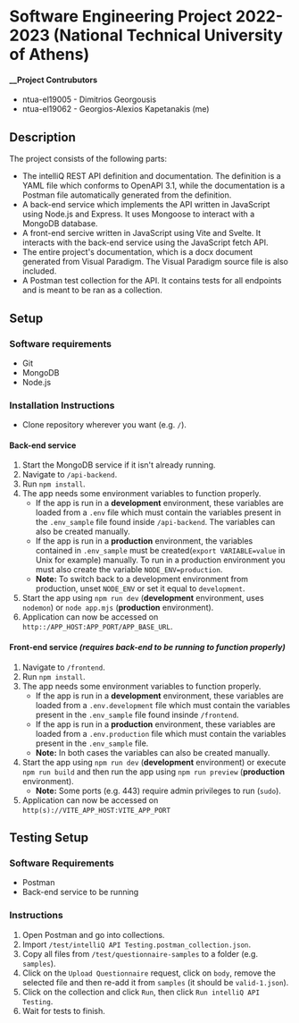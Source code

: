 # Software Engineering Project 2022-2023 (National Technical University of Athens)

#### __Project Contrubutors
* ntua-el19005 - Dimitrios Georgousis
* ntua-el19062 - Georgios-Alexios Kapetanakis (me)

## Description
The project consists of the following parts:
* The intelliQ REST API definition and documentation. The definition is a YAML file which conforms to OpenAPI 3.1, while the documentation is a Postman file automatically generated from the definition.
* A back-end service which implements the API written in JavaScript using Node.js and Express. It uses Mongoose to interact with a MongoDB database.
* A front-end sercive written in JavaScript using Vite and Svelte. It interacts with the back-end service using the JavaScript fetch API.
* The entire project's documentation, which is a docx document generated from Visual Paradigm. The Visual Paradigm source file is also included.
* A Postman test collection for the API. It contains tests for all endpoints and is meant to be ran as a collection.

## Setup

### Software requirements
* Git
* MongoDB
* Node.js

### Installation Instructions
* Clone repository wherever you want (e.g. `/`).
#### Back-end service
1. Start the MongoDB service if it isn't already running.
2. Navigate to `/api-backend`.
3. Run `npm install`.
4. The app needs some environment variables to function properly.
   * If the app is run in a __development__ environment, these variables are loaded from a `.env` file which must contain the variables present in the `.env_sample` file found inside `/api-backend`. The variables can also be created manually.
   * If the app is run in a __production__ environment, the variables contained in `.env_sample` must be created(`export VARIABLE=value` in Unix for example) manually. To run in a production environment you must also create the variable `NODE_ENV=production`.
   * __Note:__ To switch back to a development environment from production, unset `NODE_ENV` or set it equal to `development`.
4. Start the app using `npm run dev` (__development__ environment, uses `nodemon`) or `node app.mjs` (__production__ environment).
3. Application can now be accessed on `http::/APP_HOST:APP_PORT/APP_BASE_URL`.
#### Front-end service _(requires back-end to be running to function properly)_
1. Navigate to `/frontend`.
2. Run `npm install`.
3. The app needs some environment variables to function properly.
   * If the app is run in a __development__ environment, these variables are loaded from a `.env.development` file which must contain the variables present in the `.env_sample` file found insinde `/frontend`.
   * If the app is run in a __production__ environment, these variables are loaded from a `.env.production` file which must contain the variables present in the `.env_sample` file.
   * __Note:__ In both cases the variables can also be created manually.
4. Start the app using `npm run dev` (__development__ environment) or execute `npm run build` and then run the app using `npm run preview` (__production__ environment).
   * __Note:__ Some ports (e.g. 443) require admin privileges to run (`sudo`).
5. Application can now be accessed on `http(s)://VITE_APP_HOST:VITE_APP_PORT`

## Testing Setup

### Software Requirements
* Postman
* Back-end service to be running

### Instructions
1. Open Postman and go into collections.
2. Import `/test/intelliQ API Testing.postman_collection.json`.
3. Copy all files from `/test/questionnaire-samples` to a folder (e.g. `samples`).
4. Click on the `Upload Questionnaire` request, click on `body`, remove the selected file and then re-add it from `samples` (it should be `valid-1.json`).
5. Click on the collection and click `Run`, then click `Run intelliQ API Testing`.
6. Wait for tests to finish.
